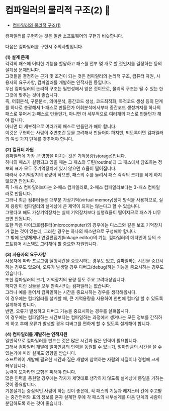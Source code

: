 # 컴파일러의 물리적 구조(2) 🤿

- [컴파일러의 물리적 구조(1)](https://github.com/devKobe24/CompilerDeepDive/blob/main/contents/231208-compilerPhysicalStructure.md)

컴파일러를 구현하는 것은 일반 소프트웨어의 구현과 비슷합니다.

다음은 컴파일러를 구현시 주의사항입니다.

**(1) 설계 문제**<br>
각각의 패스에 어떠한 기능을 할당하고 패스를 전부 몇 개로 할 것인지를 결정하는 등의 설계상 문제입니다.<br>
그것들을 결정하는 근거 및 조건이 되는 것은 컴파일러의 논리적 구조, 컴퓨터 자원, 사용자의 요구사항, 컴파일러를 개발하는 인적자원 등입니다.<br>
우선 컴파일러의 논리적 구조는 필연성에서 얻은 것이므로, 물리적 구조는 될 수 있는 한 그것에 맞추는 것이 좋습니다.<br>
즉, 어휘분석, 구문분석, 의미분석, 중간코드 생성, 코드최적화, 목적코드 생성 등의 단계를 하나로 총괄해서 1-패스로 만들던가 어휘분석에서부터 중간코드 생성까지를 하나의 패스로 묶어서 2-패스로 만들던가, 아니면 더 세부적으로 여러개의 패스로 만들던가 해야 합니다.<br>
아니면 더 세부적으로 여러개의 패스로 만들던가 해야 합니다.<br>
이것은 구현하는 사람이 주변조건 등을 고려해서 만들어야 하지만, 되도록이면 컴파일러의 여섯 가지 단계를 갖추어야 합니다.<br>

**(2) 컴퓨터 자원**<br>
컴파일러에 가장 큰 영향을 미치는 것은 기억용량(storage)입니다.<br>
하나의 패스가 실행되고 있을 때는 그 패스의 루틴(routine)과 그 패스에서 참조하는 정보의 표가 모두 주기억장치에 있지 않으면 효율이 떨어집니다.<br>
따라서 주기억장치의 용량이 작으면, 패스의 수를 늘려서 패스 각각의 크기를 작게 하지 않으면 안됩니다.<br>
즉 1-패스 컴파일러보다는 2-패스 컴파일러로, 2-패스 컴파일러보다는 3-패스 컴파일러로 만듭니다.<br>
그러나 최근 컴퓨터들은 대부분 가상기억(virtual memory)장치 방식을 사용하므로, 실제 용량이 컴파일러의 설계상에 큰 제약이 되지는 않는다고 할 수 있습니다.<br>
그렇다고 해도 가상기억장치는 실제 기억장치보다 실행효율이 떨어지므로 패스가 너무 크면 안됩니다.<br>
또한 작은 마이크로컴퓨터(microcomputer)의 경우에는 디스크와 같은 보조 기억장치가 없는 것이 있는데, 그러한 경우는 하나의 패스만으로 구성해야 합니다.<br>
그 밖에 운영체제나 연결편집기(linkage editor)의 기능, 컴파일러의 메타언어 등의 소프트웨어 시스템도 고려해야 할 중요한 자원입니다.<br>

**(3) 사용자의 요구사항**<br>
사용자에 따라 프로그램 실행시간을 중요시하는 경우도 있고, 컴파일하는 시간을 중요시하는 경우도 있으며, 오류가 발생할 경우 디버그(debug)하는 기능을 중요시하는 경우도 있습니다.<br>
또한 컴파일러의 크기, 기억장치의 용량 등도 주요 고려대상입니다.<br>
하지만 이런 것들을 모두 만족시키는 컴파일러는 없습니다.<br>
그러나 예를 들어서 컴파일하는 시간을 중요시하는 경우를 생각해봅시다.<br>
이 경우에는 컴파일러를 설계할 때, 큰 기억용량을 사용하여 한번에 컴파일 할 수 있도록 설계해야 합니다.<br>
반면, 오류가 발생하고 디버그 기능을 중요시하는 경우를 살펴봅시다.<br>
이 경우에는 컴파일하는 시간보다는 컴파일하는 과정에서 생겨나는 모든 정보를 간직하게 하고 후에 오류가 발생할 경우 디버그를 편하게 할 수 있도록 설계해야 합니다.<br>

**(4) 컴파일러를 개발하는 인적자원**<br>
일반적으로 컴파일러를 만드는 것은 많은 시간과 많은 인력이 필요합니다.<br>
그래서 컴파일러 개발에 얼마만큼의 인력을 동원할 수 있는가, 얼마만큼의 시간을 쓸 수 있는가에 따라 설계도 영향을 받습니다.<br>
소프트웨어 개발에 필요한 시간과 질은 개발에 참여하는 사람의 자질이나 경험에 크게 좌우됩니다.<br>
능력이 모자라면 모험은 피해야 합니다.<br>
많은 인력을 동원할 경우에는 각자가 제멋대로 생각하지 않도록 설계상에 통일을 기하는 것이 중요합니다.<br>
기본설계는 중심적인 사람이 하는 것이 좋은데, 각 패스의 기능과 레지스터 간에 주고받는 중간언어와 표의 정보를 혼자 설계한 후에 각 패스의 내부설계를 다음 단계의 사람이 분담하도록 하는 것이 좋습니다.<br>
